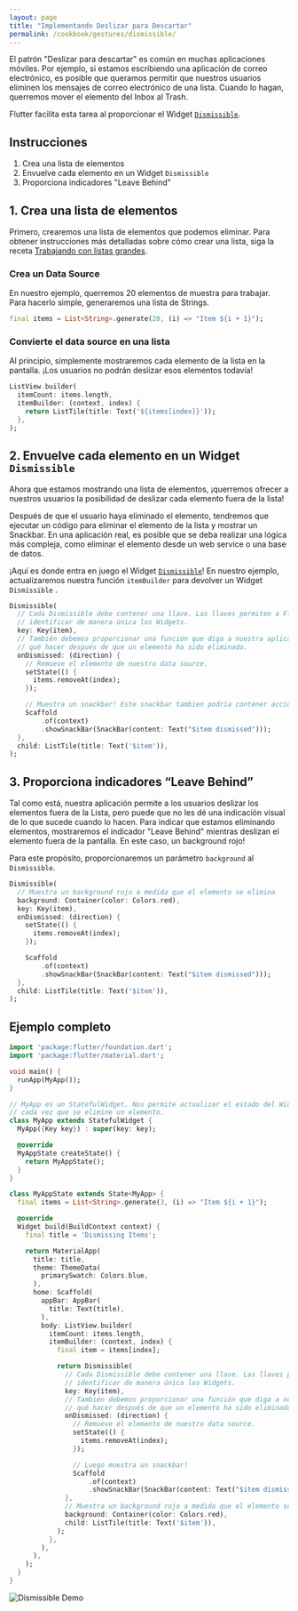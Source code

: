 ```yaml
---
layout: page
title: "Implementando Deslizar para Descartar"
permalink: /cookbook/gestures/dismissible/
---
```


El patrón "Deslizar para descartar" es común en muchas aplicaciones móviles. Por ejemplo, si estamos escribiendo una aplicación de correo electrónico, es posible que queramos  permitir que nuestros usuarios eliminen los mensajes de correo electrónico de una lista. Cuando lo hagan, querremos mover el elemento del Inbox al Trash.

Flutter facilita esta tarea al proporcionar el Widget [`Dismissible`](https://docs.flutter.io/flutter/widgets/Dismissible-class.html).

## Instrucciones

  1. Crea una lista de elementos
  2. Envuelve cada elemento en un Widget `Dismissible`
  3. Proporciona indicadores "Leave Behind"

## 1. Crea una lista de elementos

Primero, crearemos una lista de elementos que podemos eliminar. Para obtener instrucciones más detalladas sobre cómo crear una lista, siga la receta [Trabajando con listas grandes](/cookbook/lists/long-lists/).

### Crea un Data Source

En nuestro ejemplo, querremos 20 elementos de muestra para trabajar. Para hacerlo simple, generaremos una lista de Strings.

<!-- skip -->
```dart
final items = List<String>.generate(20, (i) => "Item ${i + 1}");
```

### Convierte el data source en una lista

Al principio, simplemente mostraremos cada elemento de la lista en la pantalla. ¡Los usuarios no podrán deslizar esos elementos todavía!

<!-- skip -->
```dart
ListView.builder(
  itemCount: items.length,
  itemBuilder: (context, index) {
    return ListTile(title: Text('${items[index]}'));
  },
);
```

## 2. Envuelve cada elemento en un Widget `Dismissible`

Ahora que estamos mostrando una lista de elementos, ¡querremos ofrecer a nuestros usuarios la posibilidad de deslizar cada elemento fuera de la lista!

Después de que el usuario haya eliminado el elemento, tendremos que ejecutar un código para eliminar el elemento de la lista y mostrar un Snackbar. En una aplicación real, es posible que se deba realizar una lógica más compleja, como eliminar el elemento desde un web service o una base de datos.

¡Aquí es donde entra en juego el Widget [`Dismissible`](https://docs.flutter.io/flutter/widgets/Dismissible-class.html)!
En nuestro ejemplo, actualizaremos nuestra función `itemBuilder` 
para devolver un Widget `Dismissible` .

<!-- skip -->
```dart
Dismissible(
  // Cada Dismissible debe contener una llave. Las llaves permiten a Flutter
  // identificar de manera única los Widgets.
  key: Key(item),
  // También debemos proporcionar una función que diga a nuestra aplicación
  // qué hacer después de que un elemento ha sido eliminado.
  onDismissed: (direction) {
    // Remueve el elemento de nuestro data source.
    setState(() {
      items.removeAt(index);
    });

    // Muestra un snackbar! Este snackbar tambien podría contener acciones "Undo".
    Scaffold
        .of(context)
        .showSnackBar(SnackBar(content: Text("$item dismissed")));
  },
  child: ListTile(title: Text('$item')),
);
```

## 3. Proporciona indicadores “Leave Behind” 

Tal como está, nuestra aplicación permite a los usuarios deslizar los elementos fuera de la Lista, pero puede que no les dé una indicación visual de lo que sucede cuando lo hacen. Para indicar que estamos eliminando elementos, mostraremos el indicador "Leave Behind" mientras deslizan el elemento fuera de la pantalla. En este caso, un background rojo!

Para este propósito, proporcionaremos un parámetro `background` al `Dismissible`.

<!-- skip -->
```dart
Dismissible(
  // Muestra un background rojo a medida que el elemento se elimina
  background: Container(color: Colors.red),
  key: Key(item),
  onDismissed: (direction) {
    setState(() {
      items.removeAt(index);
    });

    Scaffold
        .of(context)
        .showSnackBar(SnackBar(content: Text("$item dismissed")));
  },
  child: ListTile(title: Text('$item')),
);
``` 

## Ejemplo completo

```dart
import 'package:flutter/foundation.dart';
import 'package:flutter/material.dart';

void main() {
  runApp(MyApp());
}

// MyApp es un StatefulWidget. Nos permite actualizar el estado del Widget
// cada vez que se elimine un elemento.
class MyApp extends StatefulWidget {
  MyApp({Key key}) : super(key: key);

  @override
  MyAppState createState() {
    return MyAppState();
  }
}

class MyAppState extends State<MyApp> {
  final items = List<String>.generate(3, (i) => "Item ${i + 1}");

  @override
  Widget build(BuildContext context) {
    final title = 'Dismissing Items';

    return MaterialApp(
      title: title,
      theme: ThemeData(
        primarySwatch: Colors.blue,
      ),
      home: Scaffold(
        appBar: AppBar(
          title: Text(title),
        ),
        body: ListView.builder(
          itemCount: items.length,
          itemBuilder: (context, index) {
            final item = items[index];

            return Dismissible(
              // Cada Dismissible debe contener una llave. Las llaves permiten a Flutter
              // identificar de manera única los Widgets.
              key: Key(item),
              // También debemos proporcionar una función que diga a nuestra aplicación
              // qué hacer después de que un elemento ha sido eliminado.
              onDismissed: (direction) {
                // Remueve el elemento de nuestro data source.
                setState(() {
                  items.removeAt(index);
                });

                // Luego muestra un snackbar!
                Scaffold
                    .of(context)
                    .showSnackBar(SnackBar(content: Text("$item dismissed")));
              },
              // Muestra un background rojo a medida que el elemento se elimina
              background: Container(color: Colors.red),
              child: ListTile(title: Text('$item')),
            );
          },
        ),
      ),
    );
  }
}
```

![Dismissible Demo](/images/cookbook/dismissible.gif)

